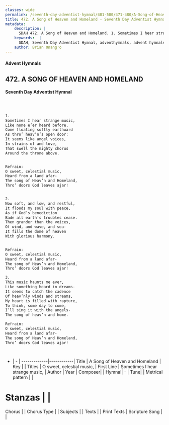 ```yaml
---
classes: wide
permalink: /seventh-day-adventist-hymnal/401-500/471-480/A-Song-of-Heaven-and-Homeland/
title: 472. A Song of Heaven and Homeland - Seventh Day Adventist Hymnal
metadata:
    description: |
      SDAH 472. A Song of Heaven and Homeland. 1. Sometimes I hear strange music, Like none e’er heard before, Come floating softly earthward As thro’ heav’n’s open door: It seems like angel voices, In strains of and love, That swell the mighty chorus Around the throne above. 
    keywords:  |
      SDAH, Seventh Day Adventist Hymnal, adventhymnals, advent hymnals, A Song of Heaven and Homeland, Sometimes I hear strange music, ,O sweet, celestial music,
    author: Brian Onang'o
---
```


#### Advent Hymnals
## 472. A SONG OF HEAVEN AND HOMELAND
#### Seventh Day Adventist Hymnal

```txt



1.
Sometimes I hear strange music,
Like none e’er heard before,
Come floating softly earthward
As thro’ heav’n’s open door:
It seems like angel voices,
In strains of and love,
That swell the mighty chorus
Around the throne above.


Refrain:
O sweet, celestial music,
Heard from a land afar-
The song of Heav’n and Homeland,
Thro’ doors God leaves ajar!


2.
Now soft, and low, and restful,
It floods my soul with peace,
As if God’s benediction
Bade all earth’s troubles cease.
Then grander than the voices,
Of wind, and wave, and sea-
It fills the dome of heaven
With glorious harmony.


Refrain:
O sweet, celestial music,
Heard from a land afar-
The song of Heav’n and Homeland,
Thro’ doors God leaves ajar!

3.
This music haunts me ever,
Like something heard in dreams-
It seems to catch the cadence
Of heav’nly winds and streams,
My heart is filled with rapture,
To think, some day to come,
I’ll sing it with the angels-
The song of heav’n and home.

Refrain:
O sweet, celestial music,
Heard from a land afar-
The song of Heav’n and Homeland,
Thro’ doors God leaves ajar!




```

- |   -  |
-------------|------------|
Title | A Song of Heaven and Homeland |
Key |  |
Titles | O sweet, celestial music, |
First Line | Sometimes I hear strange music, |
Author | 
Year | 
Composer|  |
Hymnal|  - |
Tune|  |
Metrical pattern | |
# Stanzas |  |
Chorus |  |
Chorus Type |  |
Subjects |  |
Texts |  |
Print Texts | 
Scripture Song |  |
  
